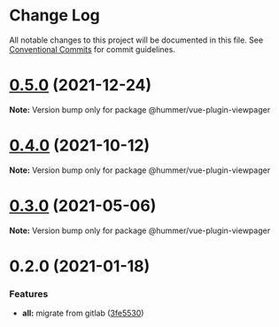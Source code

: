 # Change Log

All notable changes to this project will be documented in this file.
See [Conventional Commits](https://conventionalcommits.org) for commit guidelines.

# [0.5.0](https://github.com.cnpmjs.org/OrangeLab/tenon-plugins/compare/v0.4.0...v0.5.0) (2021-12-24)

**Note:** Version bump only for package @hummer/vue-plugin-viewpager





# [0.4.0](https://github.com.cnpmjs.org/OrangeLab/tenon-plugins/compare/v0.3.4...v0.4.0) (2021-10-12)

**Note:** Version bump only for package @hummer/vue-plugin-viewpager





# [0.3.0](https://github.com/hummer-home/tenon-plugins/compare/v0.2.2...v0.3.0) (2021-05-06)

**Note:** Version bump only for package @hummer/vue-plugin-viewpager





# 0.2.0 (2021-01-18)


### Features

* **all:** migrate from gitlab ([3fe5530](https://github.com/hummer-home/tenon-plugins/commit/3fe553001269c067d95034ffbe7de2be8ea178f3))
